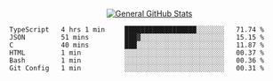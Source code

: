 <p align="center">
  <a href="https://github.com/AndyDevv">
    <img src="https://github-readme-stats.vercel.app/api?username=AndyDevv&custom_title=General%20GitHub%20Stats&theme=aura_dark" alt="General GitHub Stats">
  </a>
</p>

<!--START_SECTION:waka-->

```text
TypeScript   4 hrs 1 min     ██████████████████░░░░░░░   71.74 %
JSON         51 mins         ███▓░░░░░░░░░░░░░░░░░░░░░   15.15 %
C            40 mins         ███░░░░░░░░░░░░░░░░░░░░░░   11.87 %
HTML         1 min           ░░░░░░░░░░░░░░░░░░░░░░░░░   00.37 %
Bash         1 min           ░░░░░░░░░░░░░░░░░░░░░░░░░   00.36 %
Git Config   1 min           ░░░░░░░░░░░░░░░░░░░░░░░░░   00.31 %
```

<!--END_SECTION:waka-->
